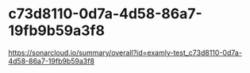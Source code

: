# c73d8110-0d7a-4d58-86a7-19fb9b59a3f8
https://sonarcloud.io/summary/overall?id=examly-test_c73d8110-0d7a-4d58-86a7-19fb9b59a3f8
